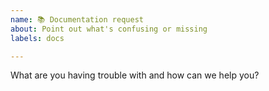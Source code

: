 ```yaml
---
name: 📚 Documentation request
about: Point out what's confusing or missing
labels: docs

---
```


What are you having trouble with and how can we help you?
